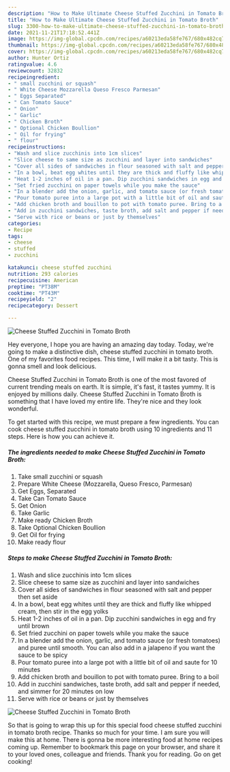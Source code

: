```yaml
---
description: "How to Make Ultimate Cheese Stuffed Zucchini in Tomato Broth"
title: "How to Make Ultimate Cheese Stuffed Zucchini in Tomato Broth"
slug: 3300-how-to-make-ultimate-cheese-stuffed-zucchini-in-tomato-broth
date: 2021-11-21T17:18:52.441Z
image: https://img-global.cpcdn.com/recipes/a60213eda58fe767/680x482cq70/cheese-stuffed-zucchini-in-tomato-broth-recipe-main-photo.jpg
thumbnail: https://img-global.cpcdn.com/recipes/a60213eda58fe767/680x482cq70/cheese-stuffed-zucchini-in-tomato-broth-recipe-main-photo.jpg
cover: https://img-global.cpcdn.com/recipes/a60213eda58fe767/680x482cq70/cheese-stuffed-zucchini-in-tomato-broth-recipe-main-photo.jpg
author: Hunter Ortiz
ratingvalue: 4.6
reviewcount: 32832
recipeingredient:
- " small zucchini or squash"
- " White Cheese Mozzarella Queso Fresco Parmesan"
- " Eggs Separated"
- " Can Tomato Sauce"
- " Onion"
- " Garlic"
- " Chicken Broth"
- " Optional Chicken Boullion"
- " Oil for frying"
- " flour"
recipeinstructions:
- "Wash and slice zucchinis into 1cm slices"
- "Slice cheese to same size as zucchini and layer into sandwiches"
- "Cover all sides of sandwiches in flour seasoned with salt and pepper then set aside"
- "In a bowl, beat egg whites until they are thick and fluffy like whipped cream, then stir in the egg yolks"
- "Heat 1-2 inches of oil in a pan. Dip zucchini sandwiches in egg and fry until brown"
- "Set fried zucchini on paper towels while you make the sauce"
- "In a blender add the onion, garlic, and tomato sauce (or fresh tomatoes) and puree until smooth. You can also add in a jalapeno if you want the sauce to be spicy"
- "Pour tomato puree into a large pot with a little bit of oil and saute for 10 minutes"
- "Add chicken broth and bouillon to pot with tomato puree. Bring to a boil"
- "Add in zucchini sandwiches, taste broth, add salt and pepper if needed, and simmer for 20 minutes on low"
- "Serve with rice or beans or just by themselves"
categories:
- Recipe
tags:
- cheese
- stuffed
- zucchini

katakunci: cheese stuffed zucchini 
nutrition: 293 calories
recipecuisine: American
preptime: "PT38M"
cooktime: "PT43M"
recipeyield: "2"
recipecategory: Dessert

---
```



![Cheese Stuffed Zucchini in Tomato Broth](https://img-global.cpcdn.com/recipes/a60213eda58fe767/680x482cq70/cheese-stuffed-zucchini-in-tomato-broth-recipe-main-photo.jpg)

Hey everyone, I hope you are having an amazing day today. Today, we're going to make a distinctive dish, cheese stuffed zucchini in tomato broth. One of my favorites food recipes. This time, I will make it a bit tasty. This is gonna smell and look delicious.

Cheese Stuffed Zucchini in Tomato Broth is one of the most favored of current trending meals on earth. It is simple, it's fast, it tastes yummy. It is enjoyed by millions daily. Cheese Stuffed Zucchini in Tomato Broth is something that I have loved my entire life. They're nice and they look wonderful.




To get started with this recipe, we must prepare a few ingredients. You can cook cheese stuffed zucchini in tomato broth using 10 ingredients and 11 steps. Here is how you can achieve it.

<!--inarticleads1-->

##### The ingredients needed to make Cheese Stuffed Zucchini in Tomato Broth:

1. Take  small zucchini or squash
1. Prepare  White Cheese (Mozzarella, Queso Fresco, Parmesan)
1. Get  Eggs, Separated
1. Take  Can Tomato Sauce
1. Get  Onion
1. Take  Garlic
1. Make ready  Chicken Broth
1. Take  Optional Chicken Boullion
1. Get  Oil for frying
1. Make ready  flour




<!--inarticleads2-->

##### Steps to make Cheese Stuffed Zucchini in Tomato Broth:

1. Wash and slice zucchinis into 1cm slices
1. Slice cheese to same size as zucchini and layer into sandwiches
1. Cover all sides of sandwiches in flour seasoned with salt and pepper then set aside
1. In a bowl, beat egg whites until they are thick and fluffy like whipped cream, then stir in the egg yolks
1. Heat 1-2 inches of oil in a pan. Dip zucchini sandwiches in egg and fry until brown
1. Set fried zucchini on paper towels while you make the sauce
1. In a blender add the onion, garlic, and tomato sauce (or fresh tomatoes) and puree until smooth. You can also add in a jalapeno if you want the sauce to be spicy
1. Pour tomato puree into a large pot with a little bit of oil and saute for 10 minutes
1. Add chicken broth and bouillon to pot with tomato puree. Bring to a boil
1. Add in zucchini sandwiches, taste broth, add salt and pepper if needed, and simmer for 20 minutes on low
1. Serve with rice or beans or just by themselves
<img src="//assets-global.cpcdn.com/assets/icons/button_play-2c75c40dde080a61004c1f40b05d8f140eaff45d7e9e6481dc71c63d2e7c4909.png" alt="Cheese Stuffed Zucchini in Tomato Broth">



So that is going to wrap this up for this special food cheese stuffed zucchini in tomato broth recipe. Thanks so much for your time. I am sure you will make this at home. There is gonna be more interesting food at home recipes coming up. Remember to bookmark this page on your browser, and share it to your loved ones, colleague and friends. Thank you for reading. Go on get cooking!
